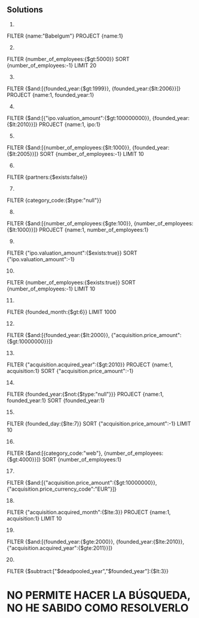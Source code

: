 ## Solutions

1.
FILTER {name:"Babelgum"}
PROJECT {name:1}

2.
FILTER {number_of_employees:{$gt:5000}} 
SORT {number_of_employees:-1}
LIMIT 20

3.
FILTER {$and:[{founded_year:{$gt:1999}}, {founded_year:{$lt:2006}}]}
PROJECT {name:1, founded_year:1}

4.
FILTER {$and:[{"ipo.valuation_amount":{$gt:100000000}}, {founded_year:{$lt:2010}}]}
PROJECT {name:1, ipo:1}

5.
FILTER {$and:[{number_of_employees:{$lt:1000}}, {founded_year:{$lt:2005}}]}
SORT {number_of_employees:-1}
LIMIT 10

6.
FILTER {partners:{$exists:false}}

7.
FILTER {category_code:{$type:"null"}}

8.
FILTER {$and:[{number_of_employees:{$gte:100}}, {number_of_employees:{$lt:1000}}]}
PROJECT {name:1, number_of_employees:1}

9.
FILTER {"ipo.valuation_amount":{$exists:true}}
SORT {"ipo.valuation_amount":-1}

10.
FILTER {number_of_employees:{$exists:true}}
SORT {number_of_employees:-1}
LIMIT 10

11.
FILTER {founded_month:{$gt:6}}
LIMIT 1000

12.
FILTER {$and:[{founded_year:{$lt:2000}}, {"acquisition.price_amount":{$gt:10000000}}]}

13.
FILTER {"acquisition.acquired_year":{$gt:2010}}
PROJECT {name:1, acquisition:1}
SORT {"acquisition.price_amount":-1}

14.
FILTER {founded_year:{$not:{$type:"null"}}}
PROJECT {name:1, founded_year:1}
SORT {founded_year:1}

15.
FILTER {founded_day:{$lte:7}}
SORT {"acquisition.price_amount":-1}
LIMIT 10

16.
FILTER {$and:[{category_code:"web"}, {number_of_employees:{$gt:4000}}]}
SORT {number_of_employees:1}

17.
FILTER {$and:[{"acquisition.price_amount":{$gt:10000000}}, {"acquisition.price_currency_code":"EUR"}]}

18.
FILTER {"acquisition.acquired_month":{$lte:3}}
PROJECT {name:1, acquisition:1}
LIMIT 10

19.
FILTER {$and:[{founded_year:{$gte:2000}}, {founded_year:{$lte:2010}}, {"acquisition.acquired_year":{$gte:2011}}]}

20.
FILTER {$subtract:["$deadpooled_year","$founded_year"]:{$lt:3}}
# NO PERMITE HACER LA BÚSQUEDA, NO HE SABIDO COMO RESOLVERLO


